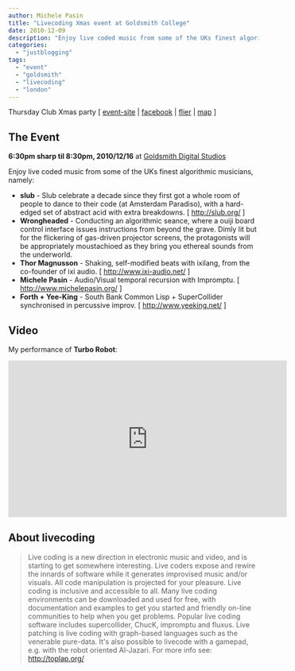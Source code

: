 ```yaml
---
author: Michele Pasin
title: "Livecoding Xmas event at Goldsmith College"
date: 2010-12-09
description: "Enjoy live coded music from some of the UKs finest algorithmic musicians"
categories: 
  - "justblogging"
tags: 
  - "event"
  - "goldsmith"
  - "livecoding"
  - "london"
---
```



Thursday Club Xmas party \[ [event-site](http://toplap.org/uk/event/thursd/) | [facebook](http://www.facebook.com/event.php?eid=131290450261616) | [flier](http://toplap.org/media/thursday.pdf) | [map](http://maps.google.co.uk/?ie=UTF8&ll=51.474597,-0.037993&spn=0.000433,0.000983&t=h&z=20) \]

## The Event

**6:30pm sharp til 8:30pm, 2010/12/16** at [Goldsmith Digital Studios](http://www.gold.ac.uk/virtual-tours/bpb-terrace/)

Enjoy live coded music from some of the UKs finest algorithmic musicians, namely:

* **slub** - Slub celebrate a decade since they first got a whole room of people to dance to their code (at Amsterdam Paradiso), with a hard-edged set of abstract acid with extra breakdowns. \[ http://slub.org/ \] 
* **Wrongheaded** - Conducting an algorithmic seance, where a ouiji board control interface issues instructions from beyond the grave. Dimly lit but for the flickering of gas-driven projector screens, the protagonists will be appropriately moustachioed as they bring you ethereal sounds from the underworld. 
* **Thor Magnusson** - Shaking, self-modified beats with ixilang, from the co-founder of ixi audio. \[ http://www.ixi-audio.net/ \] 
* **Michele Pasin** - Audio/Visual temporal recursion with Impromptu. \[ http://www.michelepasin.org/ \] 
* **Forth + Yee-King** - South Bank Common Lisp + SuperCollider synchronised in percussive improv. \[ http://www.yeeking.net/ \]

## Video

My performance of **Turbo Robot**:

<iframe width="560" height="315" src="https://www.youtube.com/embed/O7pr-9SxGxw?si=ZqTKBrogmZ9Y4u5k" title="YouTube video player" frameborder="0" allow="accelerometer; autoplay; clipboard-write; encrypted-media; gyroscope; picture-in-picture; web-share" allowfullscreen></iframe>



## About livecoding

> Live coding is a new direction in electronic music and video, and is starting to get somewhere interesting. Live coders expose and rewire the innards of software while it generates improvised music and/or visuals. All code manipulation is projected for your pleasure. Live coding is inclusive and accessible to all. Many live coding environments can be downloaded and used for free, with documentation and examples to get you started and friendly on-line communities to help when you get problems. Popular live coding software includes supercollider, ChucK, impromptu and fluxus. Live patching is live coding with graph-based languages such as the venerable pure-data. It's also possible to livecode with a gamepad, e.g. with the robot oriented Al-Jazari. For more info see: http://toplap.org/